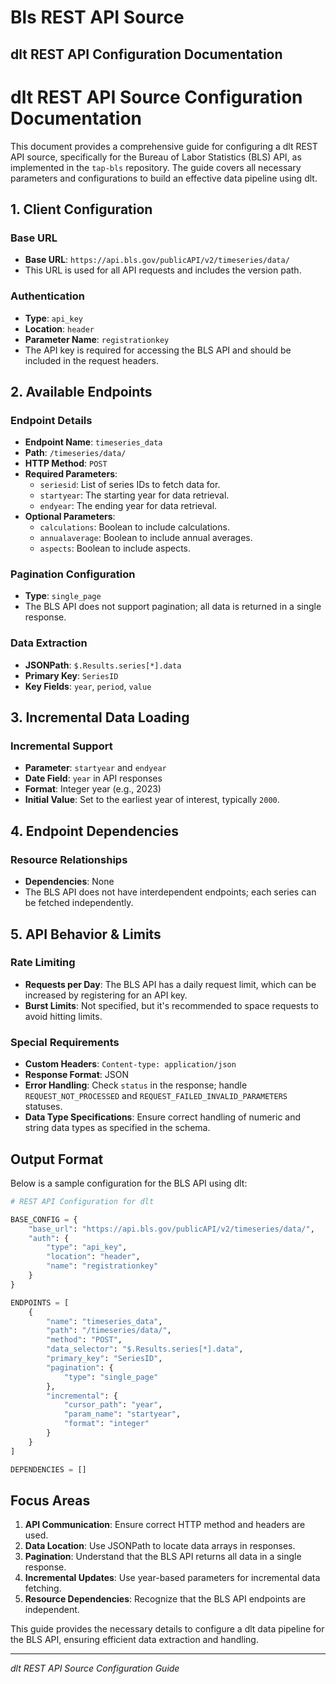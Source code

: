 # Bls REST API Source

## dlt REST API Configuration Documentation

# dlt REST API Source Configuration Documentation

This document provides a comprehensive guide for configuring a dlt REST API source, specifically for the Bureau of Labor Statistics (BLS) API, as implemented in the `tap-bls` repository. The guide covers all necessary parameters and configurations to build an effective data pipeline using dlt.

## 1. Client Configuration

### Base URL
- **Base URL**: `https://api.bls.gov/publicAPI/v2/timeseries/data/`
- This URL is used for all API requests and includes the version path.

### Authentication
- **Type**: `api_key`
- **Location**: `header`
- **Parameter Name**: `registrationkey`
- The API key is required for accessing the BLS API and should be included in the request headers.

## 2. Available Endpoints

### Endpoint Details
- **Endpoint Name**: `timeseries_data`
- **Path**: `/timeseries/data/`
- **HTTP Method**: `POST`
- **Required Parameters**:
  - `seriesid`: List of series IDs to fetch data for.
  - `startyear`: The starting year for data retrieval.
  - `endyear`: The ending year for data retrieval.
- **Optional Parameters**:
  - `calculations`: Boolean to include calculations.
  - `annualaverage`: Boolean to include annual averages.
  - `aspects`: Boolean to include aspects.

### Pagination Configuration
- **Type**: `single_page`
- The BLS API does not support pagination; all data is returned in a single response.

### Data Extraction
- **JSONPath**: `$.Results.series[*].data`
- **Primary Key**: `SeriesID`
- **Key Fields**: `year`, `period`, `value`

## 3. Incremental Data Loading

### Incremental Support
- **Parameter**: `startyear` and `endyear`
- **Date Field**: `year` in API responses
- **Format**: Integer year (e.g., 2023)
- **Initial Value**: Set to the earliest year of interest, typically `2000`.

## 4. Endpoint Dependencies

### Resource Relationships
- **Dependencies**: None
- The BLS API does not have interdependent endpoints; each series can be fetched independently.

## 5. API Behavior & Limits

### Rate Limiting
- **Requests per Day**: The BLS API has a daily request limit, which can be increased by registering for an API key.
- **Burst Limits**: Not specified, but it's recommended to space requests to avoid hitting limits.

### Special Requirements
- **Custom Headers**: `Content-type: application/json`
- **Response Format**: JSON
- **Error Handling**: Check `status` in the response; handle `REQUEST_NOT_PROCESSED` and `REQUEST_FAILED_INVALID_PARAMETERS` statuses.
- **Data Type Specifications**: Ensure correct handling of numeric and string data types as specified in the schema.

## Output Format

Below is a sample configuration for the BLS API using dlt:

```python
# REST API Configuration for dlt

BASE_CONFIG = {
    "base_url": "https://api.bls.gov/publicAPI/v2/timeseries/data/",
    "auth": {
        "type": "api_key",
        "location": "header",
        "name": "registrationkey"
    }
}

ENDPOINTS = [
    {
        "name": "timeseries_data",
        "path": "/timeseries/data/",
        "method": "POST",
        "data_selector": "$.Results.series[*].data",
        "primary_key": "SeriesID",
        "pagination": {
            "type": "single_page"
        },
        "incremental": {
            "cursor_path": "year",
            "param_name": "startyear",
            "format": "integer"
        }
    }
]

DEPENDENCIES = []
```

## Focus Areas

1. **API Communication**: Ensure correct HTTP method and headers are used.
2. **Data Location**: Use JSONPath to locate data arrays in responses.
3. **Pagination**: Understand that the BLS API returns all data in a single response.
4. **Incremental Updates**: Use year-based parameters for incremental data fetching.
5. **Resource Dependencies**: Recognize that the BLS API endpoints are independent.

This guide provides the necessary details to configure a dlt data pipeline for the BLS API, ensuring efficient data extraction and handling.

---
*dlt REST API Source Configuration Guide*